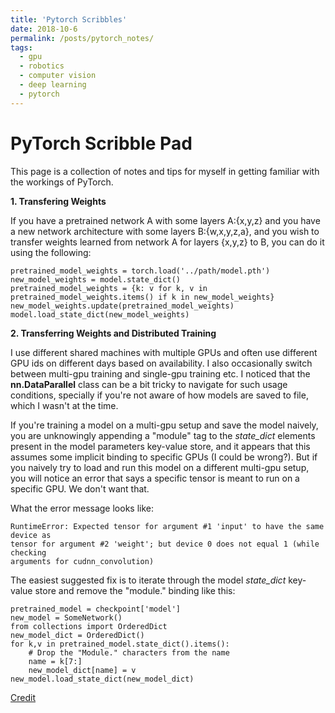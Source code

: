 ```yaml
---
title: 'Pytorch Scribbles'
date: 2018-10-6
permalink: /posts/pytorch_notes/
tags:
  - gpu
  - robotics
  - computer vision
  - deep learning
  - pytorch
---
```


PyTorch Scribble Pad
======

This page is a collection of notes and tips for myself in getting familiar with
the workings of PyTorch.

__1. Transfering Weights__

If you have a pretrained network A with some layers A:{x,y,z} and you have a new
network architecture with some layers B:{w,x,y,z,a}, and you wish to transfer
weights learned from network A for layers {x,y,z} to B, you can do it using the
following:

```
pretrained_model_weights = torch.load('../path/model.pth')
new_model_weights = model.state_dict()
pretrained_model_weights = {k: v for k, v in pretrained_model_weights.items() if k in new_model_weights}
new_model_weights.update(pretrained_model_weights)
model.load_state_dict(new_model_weights)
```

__2. Transferring Weights and Distributed Training__

I use different shared machines with multiple GPUs and often use different GPU
ids on different days based on availability. I also occasionally switch between
multi-gpu training and single-gpu training etc. I noticed that the
**nn.DataParallel** class can be a bit tricky to navigate for such usage
conditions, specially if you're not aware of how models are saved to file, which
I wasn't at the time.

If you're training a model on a multi-gpu setup and save the model naively, you
are unknowingly appending a "module" tag to the *state_dict* elements present in
the model parameters key-value store, and it appears that this assumes some
implicit binding to specific GPUs (I could be wrong?). But if you naively try to
load and run this model on a different multi-gpu setup, you will notice an error
that says a specific tensor is meant to run on a specific GPU. We don't want
that.

What the error message looks like:
```
RuntimeError: Expected tensor for argument #1 'input' to have the same device as
tensor for argument #2 'weight'; but device 0 does not equal 1 (while checking
arguments for cudnn_convolution)
```

The easiest suggested fix is to iterate through the model *state_dict* key-value
store and remove the "module." binding like this:
```
pretrained_model = checkpoint['model']
new_model = SomeNetwork()
from collections import OrderedDict
new_model_dict = OrderedDict()
for k,v in pretrained_model.state_dict().items():
    # Drop the "Module." characters from the name
    name = k[7:]
    new_model_dict[name] = v
new_model.load_state_dict(new_model_dict)

```

[Credit](https://discuss.pytorch.org/t/solved-keyerror-unexpected-key-module-encoder-embedding-weight-in-state-dict/1686/2)
